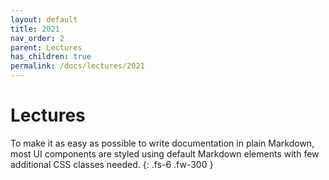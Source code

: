 ```yaml
---
layout: default
title: 2021
nav_order: 2
parent: Lectures
has_children: true
permalink: /docs/lectures/2021
---
```


# Lectures

To make it as easy as possible to write documentation in plain Markdown, most UI components are styled using default Markdown elements with few additional CSS classes needed.
{: .fs-6 .fw-300 }
